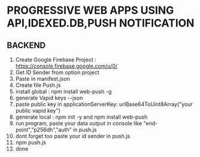 # PROGRESSIVE WEB APPS USING API,IDEXED.DB,PUSH NOTIFICATION

## BACKEND ##

1. Create Google Firebase Project : https://console.firebase.google.com/u/0/
2. Get ID Sender from option project
3. Paste in manifest.json
4. Create file Push.js
5. install global : npm install web-push -g 
6. generate Vapid keys --json
7. paste public key in applicationServerKey: urlBase64ToUint8Array("your public vapid key")
8. generate local : npm init -y and npm install web-push
9. run program, paste your data output in console like "end-point","p256dh","auth" in push.js
10. dont forget too paste your id sender in push.js
11. npm push.js
12. done
